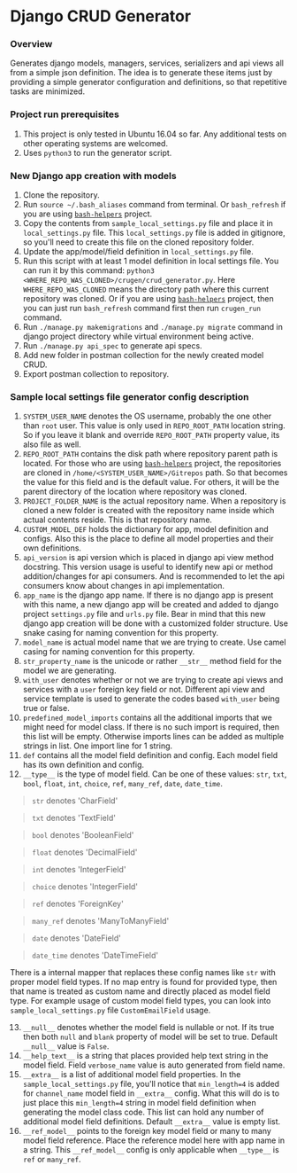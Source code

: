 # Django CRUD Generator

### Overview
Generates django models, managers, services, serializers and api views all from a simple json definition. The idea is to generate these items just by providing a simple generator configuration and definitions, so that repetitive tasks are minimized.

### Project run prerequisites
1. This project is only tested in Ubuntu 16.04 so far. Any additional tests on other operating systems are welcomed.
2. Uses `python3` to run the generator script.

### New Django app creation with models
1. Clone the repository.
2. Run `source ~/.bash_aliases` command from terminal. Or `bash_refresh` if you are using  [`bash-helpers`](https://github.com/0PEIN0/bash-helpers) project.
3. Copy the contents from `sample_local_settings.py` file and place it in `local_settings.py` file. This `local_settings.py` file is added in gitignore, so you'll need to create this file on the cloned repository folder.
4. Update the app/model/field definition in `local_settings.py` file.
5. Run this script with at least 1 model definition in local settings file. You can run it by this command: `python3 <WHERE_REPO_WAS_CLONED>/crugen/crud_generator.py`. Here `WHERE_REPO_WAS_CLONED` means the directory path where this current repository was cloned. Or if you are using [`bash-helpers`](https://github.com/0PEIN0/bash-helpers) project, then you can just run `bash_refresh` command first then run `crugen_run` command.
6. Run `./manage.py makemigrations` and `./manage.py migrate` command in django project directory while virtual environment being active.
7. Run `./manage.py api_spec` to generate api specs.
8. Add new folder in postman collection for the newly created model CRUD.
9. Export postman collection to repository.

### Sample local settings file generator config description

1. `SYSTEM_USER_NAME` denotes the OS username, probably the one other than `root` user. This value is only used in `REPO_ROOT_PATH` location string. So if you leave it blank and override `REPO_ROOT_PATH` property value, its also file as well.
2. `REPO_ROOT_PATH` contains the disk path where repository parent path is located. For those who are using [`bash-helpers`](https://github.com/0PEIN0/bash-helpers) project, the repositories are cloned in `/home/<SYSTEM_USER_NAME>/Gitrepos` path. So that becomes the value for this field and is the default value. For others, it will be the parent directory of the location where repository was cloned.
3. `PROJECT_FOLDER_NAME` is the actual repository name. When a repository is cloned a new folder is created with the repository name inside which actual contents reside. This is that repository name.
4. `CUSTOM_MODEL_DEF` holds the dictionary for app, model definition and configs. Also this is the place to define all model properties and their own definitions.
5. `api_version` is api version which is placed in django api view method docstring. This version usage is useful to identify new api or method addition/changes for api consumers. And is recommended to let the api consumers know about changes in api implementation.
6. `app_name` is the django app name. If there is no django app is present with this name, a new django app will be created and added to django project `settings.py` file and `urls.py` file. Bear in mind that this new django app creation will be done with a customized folder structure. Use snake casing for naming convention for this property.
7. `model_name` is actual model name that we are trying to create. Use camel casing for naming convention for this property.
8. `str_property_name` is the unicode or rather `__str__` method field for the model we are generating.
9. `with_user` denotes whether or not we are trying to create api views and services with a `user` foreign key field or not. Different api view and service template is used to generate the codes based `with_user` being true or false.
10. `predefined_model_imports` contains all the additional imports that we might need for model class. If there is no such import is required, then this list will be empty. Otherwise imports lines can be added as multiple strings in list. One import line for 1 string.
11. `def` contains all the model field definition and config. Each model field has its own definition and config.
12. `__type__` is the type of model field. Can be one of these values: `str`, `txt`, `bool`, `float`, `int`, `choice`, `ref`, `many_ref`, `date`, `date_time`.

> `str` denotes 'CharField'

> `txt` denotes 'TextField'

> `bool` denotes 'BooleanField'

> `float` denotes 'DecimalField'

> `int` denotes 'IntegerField'

> `choice` denotes 'IntegerField'

> `ref` denotes 'ForeignKey'

> `many_ref` denotes 'ManyToManyField'

> `date` denotes 'DateField'

> `date_time` denotes 'DateTimeField'

There is a internal mapper that replaces these config names like `str` with proper model field types. If no map entry is found for provided type, then that name is treated as custom name and directly placed as model field type. For example usage of custom model field types, you can look into `sample_local_settings.py` file `CustomEmailField` usage.

13. `__null__` denotes whether the model field is nullable or not. If its true then both `null` and `blank` property of model will be set to true. Default `__null__` value is `False`.
14. `__help_text__` is a string that places provided help text string in the model field. Field `verbose_name` value is auto generated from field name.
15. `__extra__` is a list of additional model field properties. In the `sample_local_settings.py` file, you'll notice that `min_length=4` is added for `channel_name` model field in `__extra__` config. What this will do is to just place this `min_length=4` string in model field definition when generating the model class code. This list can hold any number of additional model field definitions. Default `__extra__` value is empty list.
16. `__ref_model__` points to the foreign key model field or many to many model field reference. Place the reference model here with app name in a string. This `__ref_model__` config is only applicable when `__type__` is `ref` or `many_ref`.
